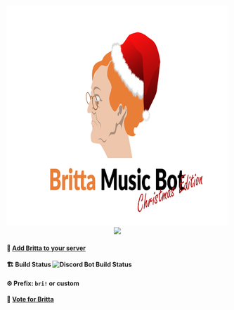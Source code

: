 <p align="center">
  <img width="760" height="500" src=https://raw.githubusercontent.com/b3h3m0th/britta_discord-music-bot/master/assets/img/brittaBannerChristmasEdition.png">
  <img src="https://top.gg/api/widget/722497903146565722.svg">
</p>


#### 📢 [Add Britta to your server](https://discord.com/oauth2/authorize?client_id=722497903146565722&scope=bot&permissions=2083908704)
#### 🏗️ Build Status ![Discord Bot Build Status](https://github.com/b3h3m0th/britta_discord-music-bot/workflows/Discord%20Bot%20Build%20Status/badge.svg)

#### ⚙️ Prefix: `bri!` or custom

#### 📑 [Vote for Britta](https://top.gg/bot/722497903146565722/vote)